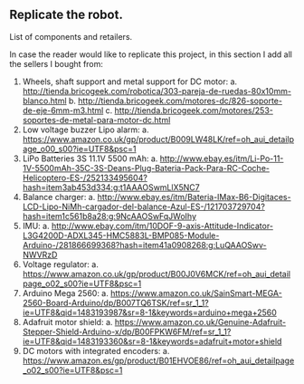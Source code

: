 ## Replicate the robot. 
List of components and retailers.

In case the reader would like to replicate this project, in this section I add all the sellers I bought from: 
1.	Wheels, shaft support and metal support for DC motor:
a.	http://tienda.bricogeek.com/robotica/303-pareja-de-ruedas-80x10mm-blanco.html 
b.	http://tienda.bricogeek.com/motores-dc/826-soporte-de-eje-6mm-m3.html 
c.	http://tienda.bricogeek.com/motores/253-soportes-de-metal-para-motor-dc.html 
2.	Low voltage buzzer Lipo alarm:
a.	https://www.amazon.co.uk/gp/product/B009LW48LK/ref=oh_aui_detailpage_o00_s00?ie=UTF8&psc=1 
3.	LiPo Batteries 3S 11.1V 5500 mAh:
a.	http://www.ebay.es/itm/Li-Po-11-1V-5500mAh-35C-3S-Deans-Plug-Bateria-Pack-Para-RC-Coche-Helicoptero-ES-/252133495604?hash=item3ab453d334:g:t1AAAOSwmLlX5NC7 
4.	Balance charger:
a.	http://www.ebay.es/itm/Bateria-IMax-B6-Digitaces-LCD-Lipo-NiMh-cargador-del-balance-Azul-ES-/121703729704?hash=item1c561b8a28:g:9NcAAOSwFqJWoIhy 
5.	IMU: 
a.	http://www.ebay.com/itm/10DOF-9-axis-Attitude-Indicator-L3G4200D-ADXL345-HMC5883L-BMP085-Module-Arduino-/281866699368?hash=item41a0908268:g:LuQAAOSwv-NWVRzD 
6.	Voltage regulator:
a.	https://www.amazon.co.uk/gp/product/B00J0V6MCK/ref=oh_aui_detailpage_o02_s00?ie=UTF8&psc=1 
7.	Arduino Mega 2560:
a.	https://www.amazon.co.uk/SainSmart-MEGA-2560-Board-Arduino/dp/B007TQ6TSK/ref=sr_1_1?ie=UTF8&qid=1483193987&sr=8-1&keywords=arduino+mega+2560 
8.	Adafruit motor shield:
a.	https://www.amazon.co.uk/Genuine-Adafruit-Stepper-Shield-Arduino-x/dp/B00FPKW6FM/ref=sr_1_1?ie=UTF8&qid=1483193360&sr=8-1&keywords=adafruit+motor+shield 
9.	DC motors with integrated encoders:
a.	https://www.amazon.es/gp/product/B01EHVOE86/ref=oh_aui_detailpage_o02_s00?ie=UTF8&psc=1 

